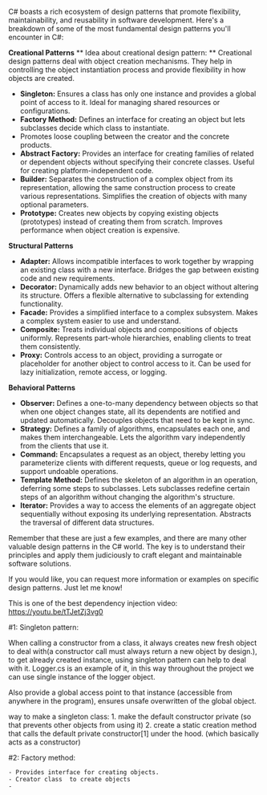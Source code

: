 C# boasts a rich ecosystem of design patterns that promote flexibility, maintainability, and reusability in software development. Here's a breakdown of some of the most fundamental design patterns you'll encounter in C#:

**Creational Patterns**
** Idea about creational design pattern: ** Creational design patterns deal with object creation mechanisms. 
They help in controlling the object instantiation process and provide flexibility in how objects are created.
 
* **Singleton:** Ensures a class has only one instance and provides a global point of access to it. Ideal for managing shared resources or configurations.
* **Factory Method:** Defines an interface for creating an object but lets subclasses decide which class to instantiate. 
* Promotes loose coupling between the creator and the concrete products.
* **Abstract Factory:** Provides an interface for creating families of related or dependent objects without specifying their concrete classes. Useful for creating platform-independent code.
* **Builder:** Separates the construction of a complex object from its representation, allowing the same construction process to create various representations. Simplifies the creation of objects with many optional parameters.
* **Prototype:** Creates new objects by copying existing objects (prototypes) instead of creating them from scratch. Improves performance when object creation is expensive.

**Structural Patterns**

* **Adapter:** Allows incompatible interfaces to work together by wrapping an existing class with a new interface. Bridges the gap between existing code and new requirements.
* **Decorator:** Dynamically adds new behavior to an object without altering its structure. Offers a flexible alternative to subclassing for extending functionality.
* **Facade:** Provides a simplified interface to a complex subsystem. Makes a complex system easier to use and understand.
* **Composite:** Treats individual objects and compositions of objects uniformly. Represents part-whole hierarchies, enabling clients to treat them consistently.
* **Proxy:** Controls access to an object, providing a surrogate or placeholder for another object to control access to it. Can be used for lazy initialization, remote access, or logging.

**Behavioral Patterns**

* **Observer:** Defines a one-to-many dependency between objects so that when one object changes state, all its dependents are notified and updated automatically. Decouples objects that need to be kept in sync.
* **Strategy:** Defines a family of algorithms, encapsulates each one, and makes them interchangeable. Lets the algorithm vary independently from the clients that use it.
* **Command:** Encapsulates a request as an object, thereby letting you parameterize clients with different requests, queue or log requests, and support undoable operations.
* **Template Method:** Defines the skeleton of an algorithm in an operation, deferring some steps to subclasses. Lets subclasses redefine certain steps of an algorithm without changing the algorithm's structure.
* **Iterator:** Provides a way to access the elements of an aggregate object sequentially without exposing its underlying representation. Abstracts the traversal of different data structures.

Remember that these are just a few examples, and there are many other valuable design patterns in the C# world. The key is to understand their principles and apply them judiciously to craft elegant and maintainable software solutions.

If you would like, you can request more information or examples on specific design patterns. Just let me know! 


This is one of the best dependency injection video: https://youtu.be/tTJetZj3vg0



#1: Singleton pattern:

When calling a constructor from a class, it always creates new fresh object to deal with(a constructor call must always return a new object by design.), 
to get already created instance, using singleton pattern can help to deal with it. 
Logger.cs is an example of it, in this way throughout the project we can
use single instance of the logger object.

Also provide a global access point to that instance (accessible from anywhere in the program), 
ensures unsafe overwritten of the global object. 

way to make a singleton class: 1. make the default constructor private (so that prevents other objects from using it)
2. create a static creation method that calls the default private constructor[1] under the hood. (which basically acts as a constructor)

#2: Factory method:

	- Provides interface for creating objects.
	- Creator class  to create objects
	- 